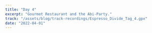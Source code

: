 ```yaml
---
title: "Day 4"
excerpt: "Gourmet Restaurant and the Abi-Party."
track: "/assets/blog/track-recordings/Espresso_Divide_Tag_4.gpx"
date: "2022-04-01"
---
```


